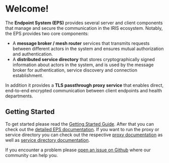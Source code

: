 # Welcome!

The **Endpoint System (EPS)** provides several server and client components that manage and secure the communication in the IRIS ecosystem. Notably, the EPS provides two core components:

* A **message broker / mesh router** services that transmits requests between different actors in the system and ensures mutual authorization and authentication.
* A **distributed service directory** that stores cryptographically signed information about actors in the system, and is used by the message broker for authentication, service discovery and connection establishment.

In addition it provides a **TLS passthrough proxy service** that enables direct, end-to-end encrypted communication between client endpoints and health departments.

## Getting Started

To get started please read the [Getting Started Guide]({{'getting-started'|href}}). After that you can check out the [detailed EPS documentation]({{'eps.index'|href}}). If you want to run the proxy or service directory you can check out the respective [proxy documentation]({{'proxy.index'|href}}) as well as [service directory documentation]({{'sd.index'|href}}).

If you encounter a problem please [open an issue on Github](https://github.com/iris-gateway/eps) where our community can help you.